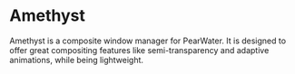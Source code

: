 # Amethyst
Amethyst is a composite window manager for PearWater. It is designed to offer great compositing features like semi-transparency and adaptive animations, while being lightweight.
